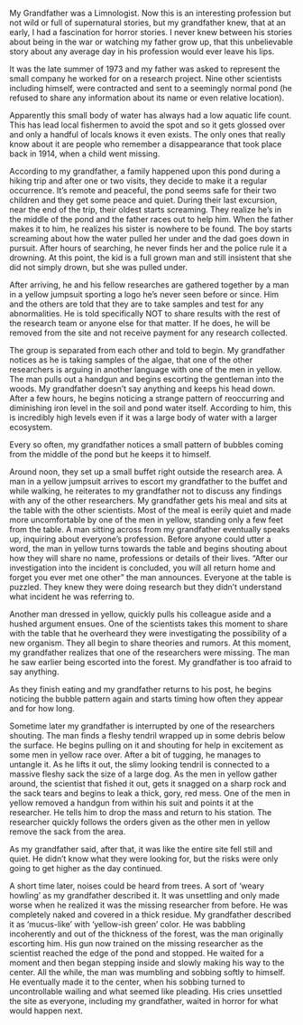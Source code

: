 My Grandfather was a Limnologist. Now this is an interesting profession but not wild or full of supernatural stories, but my grandfather knew, that at an early, I had a fascination for horror stories. I never knew between his stories about being in the war or watching my father grow up, that this unbelievable story about any average day in his profession would ever leave his lips.

It was the late summer of 1973 and my father was asked to represent the small company he worked for on a research project. Nine other scientists including himself, were contracted and sent to a seemingly normal pond (he refused to share any information about its name or even relative location).

Apparently this small body of water has always had a low aquatic life count. This has lead local fishermen to avoid the spot and so it gets glossed over and only a handful of locals knows it even exists. The only ones that really know about it are people who remember a disappearance that took place back in 1914, when a child went missing.

According to my grandfather, a family happened upon this pond during a hiking trip and after one or two visits, they decide to make it a regular occurrence. It’s remote and peaceful, the pond seems safe for their two children and they get some peace and quiet. During their last excursion, near the end of the trip, their oldest starts screaming. They realize he’s in the middle of the pond and the father races out to help him. When the father makes it to him, he realizes his sister is nowhere to be found. The boy starts screaming about how the water pulled her under and the dad goes down in pursuit. After hours of searching, he never finds her and the police rule it a drowning. At this point, the kid is a full grown man and still insistent that she did not simply drown, but she was pulled under. 

After arriving, he and his fellow researches are gathered together by a man in a yellow jumpsuit sporting a logo he’s never seen before or since. Him and the others are told that they are to take samples and test for any abnormalities. He is told specifically NOT to share results with the rest of the research team or anyone else for that matter. If he does, he will be removed from the site and not receive payment for any research collected. 

The group is separated from each other and told to begin. My grandfather notices as he is taking samples of the algae, that one of the other researchers is arguing in another language with one of the men in yellow. The man pulls out a handgun and begins escorting the gentleman into the woods. My grandfather doesn’t say anything and keeps his head down. After a few hours, he begins noticing a strange pattern of reoccurring and diminishing iron level in the soil and pond water itself. According to him, this is incredibly high levels even if it was a large body of water with a larger ecosystem.

Every so often, my grandfather notices a small pattern of bubbles coming from the middle of the pond but he keeps it to himself.

Around noon, they set up a small buffet right outside the research area. A man in a yellow jumpsuit arrives to escort my grandfather to the buffet and while walking, he reiterates to my grandfather not to discuss any findings with any of the other researchers. My grandfather gets his meal and sits at the table with the other scientists. Most of the meal is eerily quiet and made more uncomfortable by one of the men in yellow, standing only a few feet from the table. A man sitting across from my grandfather eventually speaks up, inquiring about everyone’s profession. Before anyone could utter a word, the man in yellow turns towards the table and begins shouting about how they will share no name, professions or details of their lives. “After our investigation into the incident is concluded, you will all return home and forget you ever met one other” the man announces. Everyone at the table is puzzled. They knew they were doing research but they didn’t understand what incident he was referring to. 

Another man dressed in yellow, quickly pulls his colleague aside and a hushed argument ensues. One of the scientists takes this moment to share with the table that he overheard they were investigating the possibility of a new organism. They all begin to share theories and rumors. At this moment, my grandfather realizes that one of the researchers were missing. The man he saw earlier being escorted into the forest. My grandfather is too afraid to say anything.

As they finish eating and my grandfather returns to his post, he begins noticing the bubble pattern again and starts timing how often they appear and for how long.

Sometime later my grandfather is interrupted by one of the researchers shouting. The man finds a fleshy tendril wrapped up in some debris below the surface. He begins pulling on it and shouting for help in excitement as some men in yellow race over. After a bit of tugging, he manages to untangle it. As he lifts it out, the slimy looking tendril is connected to a massive fleshy sack the size of a large dog. As the men in yellow gather around, the scientist that fished it out, gets it snagged on a sharp rock and the sack tears and begins to leak a thick, gory, red mess. One of the men in yellow removed a handgun from within his suit and points it at the researcher. He tells him to drop the mass and return to his station. The researcher quickly follows the orders given as the other men in yellow remove the sack from the area.

As my grandfather said, after that, it was like the entire site fell still and quiet. He didn’t know what they were looking for, but the risks were only going to get higher as the day continued.

A short time later, noises could be heard from trees. A sort of ‘weary howling’ as my grandfather described it. It was unsettling and only made worse when he realized it was the missing researcher from before. He was completely naked and covered in a thick residue. My grandfather described it as ‘mucus-like’ with ‘yellow-ish green’ color. He was babbling incoherently and out of the thickness of the forest, was the man originally escorting him. His gun now trained on the missing researcher as the scientist reached the edge of the pond and stopped. He waited for a moment and then began stepping inside and slowly making his way to the center. All the while, the man was mumbling and sobbing softly to himself. He eventually made it to the center, when his sobbing turned to uncontrollable wailing and what seemed like pleading. His cries unsettled the site as everyone, including my grandfather, waited in horror for what would happen next.